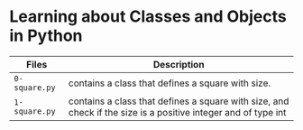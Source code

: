 # Learning about Classes and Objects in Python

| Files | Description |
| ----- | ----------- |
| `0-square.py` | contains a class that defines a square with size. |
| `1-square.py` | contains a class that defines a square with size, and check if the size is a positive integer and of type int |
